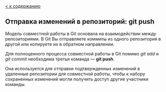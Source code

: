 [< к содержанию](./readme.md)

## Отправка изменений в репозиторий: git push

Модель совместной работы в Git основана на взаимодействии между репозиториями. В Git Вы отправляете коммиты из одного репозитория в другой или копируете их в обратном направлении.

Для полноценного процесса совместной работы в Git помимо *git add* и *git commit* необходима третья команда — **git push**. 

Она используется для отправки подтвержденных изменений в удаленные репозитории для совместной работы, чтобы к набору сохраненных изменений могли получить доступ другие участники команды.

